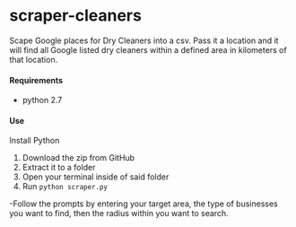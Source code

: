 # scraper-cleaners

Scape Google places for Dry Cleaners into a csv.
Pass it a location and it will find all Google listed dry cleaners within a defined area in kilometers of that location.

#### Requirements
* python 2.7  

#### Use

Install Python

1. Download the zip from GitHub
2. Extract it to a folder
3. Open your terminal inside of said folder
4. Run `python scraper.py`  

-Follow the prompts by entering your target area, the type of businesses you want to find, then the radius within you want to search.
